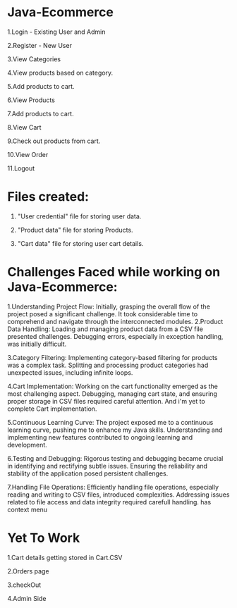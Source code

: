 # Java-Ecommerce
1.Login - Existing User and Admin

2.Register - New User
     
3.View Categories
        
4.View products based on category.

5.Add products to cart. 

6.View Products

7.Add products to cart.
	 
8.View Cart
     
9.Check out products from cart.
	 
10.View Order
     
11.Logout

# Files created:
1. "User credential" file for storing user data.

2. "Product data" file for storing Products.
   
3. "Cart data" file for storing user cart details.


# Challenges Faced while working on Java-Ecommerce:
 
1.Understanding Project Flow:
     Initially, grasping the overall flow of the project posed a significant challenge.
     It took considerable time to comprehend and navigate through the interconnected modules.
2.Product Data Handling:
     Loading and managing product data from a CSV file presented challenges.
     Debugging errors, especially in exception handling, was initially difficult.
 
3.Category Filtering:
     Implementing category-based filtering for products was a complex task.
     Splitting and processing product categories had unexpected issues, including infinite loops.
 
4.Cart Implementation:
     Working on the cart functionality emerged as the most challenging aspect.
     Debugging, managing cart state, and ensuring proper storage in CSV files required careful attention.
		 And i'm yet to complete Cart implementation.
 
5.Continuous Learning Curve:
     The project exposed me to a continuous learning curve, pushing me to enhance my Java skills.
     Understanding and implementing new features contributed to ongoing learning and development.
 
6.Testing and Debugging:
      Rigorous testing and debugging became crucial in identifying and rectifying subtle issues.
      Ensuring the reliability and stability of the application posed persistent challenges.
 
7.Handling File Operations:
     Efficiently handling file operations, especially reading and writing to CSV files, introduced complexities.
     Addressing issues related to file access and data integrity required carefull handling.
has context menu

# Yet To Work
1.Cart details getting stored in Cart.CSV

2.Orders page

3.checkOut 

4.Admin Side
